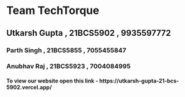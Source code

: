 
<h1>Team TechTorque</h1>

<h2>Utkarsh Gupta , 21BCS5902 , 9935597772</h2>

<h3>Parth Singh , 21BCS5855 , 7055455847 </h3>

<h3>Anubhav Raj , 21BCS5923 , 7004084995 </h3>

<h4>To view our website open this link - https://utkarsh-gupta-21-bcs-5902.vercel.app/</h4>
